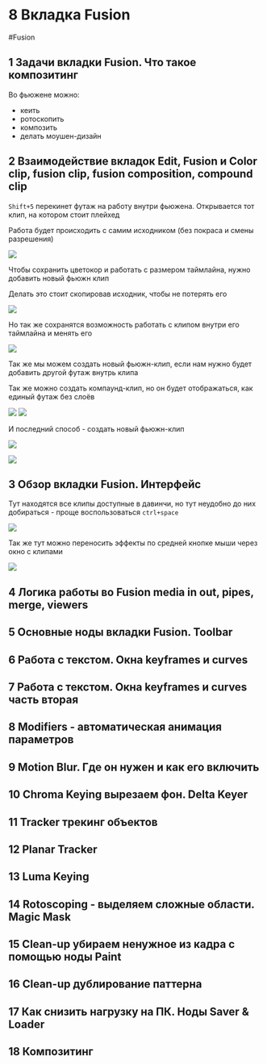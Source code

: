 # 8 Вкладка Fusion

#Fusion

## 1 Задачи вкладки Fusion. Что такое композитинг

Во фьюжене можно:

- кеить
- ротоскопить
- композить
- делать моушен-дизайн

## 2 Взаимодействие вкладок Edit, Fusion и Color clip, fusion clip, fusion composition, compound clip

`Shift+5` перекинет футаж на работу внутри фьюжена. Открывается тот клип, на котором стоит плейхед

Работа будет происходить с самим исходником (без покраса и смены разрешения)

![](_png/8d1146bcd4f35813708242c42e7e8ce3.png)

Чтобы сохранить цветокор и работать с размером таймлайна, нужно добавить новый фьюжн клип

Делать это стоит скопировав исходник, чтобы не потерять его

![](_png/c7b0ea7a7634372eda81f4a2faf5052f.png)

Но так же сохранятся возможность работать с клипом внутри его таймлайна и менять его

![](_png/89538634265659c0c7f3c8a628d39ac9.png)

Так же мы можем создать новый фьюжн-клип, если нам нужно будет добавить другой футаж внутрь клипа

Так же можно создать компаунд-клип, но он будет отображаться, как единый футаж без слоёв

![](_png/2971747d569e6f1eb3b44b6ee08660f4.png)
![](_png/9343b02e81c85f7ce4e33b303a91328b.png)

И последний способ - создать новый фьюжн-клип

![](_png/0ae2142be1ca6d76758215670e7467e9.png)

![](_png/165b785dce7a3432e8c656719f29929e.png)

## 3 Обзор вкладки Fusion. Интерфейс

Тут находятся все клипы доступные в давинчи, но тут неудобно до них добираться - проще воспользоваться `ctrl+space`

![](_png/5a32289ac8c8f2ca2ad93b05572d815e.png)

Так же тут можно переносить эффекты по средней кнопке мыши через окно с клипами

![](_png/7f0b5c2cadafdaa800d2f63093772dd0.png)

## 4 Логика работы во Fusion media in out, pipes, merge, viewers

## 5 Основные ноды вкладки Fusion. Toolbar

## 6 Работа с текстом. Окна keyframes и curves

## 7 Работа с текстом. Окна keyframes и curves часть вторая

## 8 Modifiers - автоматическая анимация параметров

## 9 Motion Blur. Где он нужен и как его включить

## 10 Chroma Keying вырезаем фон. Delta Keyer

## 11 Tracker трекинг объектов

## 12 Planar Tracker

## 13 Luma Keying

## 14 Rotoscoping - выделяем сложные области. Magic Mask

## 15 Clean-up убираем ненужное из кадра с помощью ноды Paint

## 16 Clean-up дублирование паттерна

## 17 Как снизить нагрузку на ПК. Ноды Saver & Loader

## 18 Композитинг
